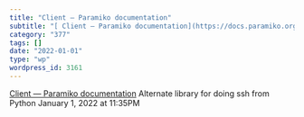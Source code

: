 ```yaml
---
title: "Client — Paramiko documentation"
subtitle: "[ Client — Paramiko documentation](https://docs.paramiko.org/en/stable/api/client.html)"
category: "377"
tags: []
date: "2022-01-01"
type: "wp"
wordpress_id: 3161
---
```

[ Client — Paramiko documentation](https://docs.paramiko.org/en/stable/api/client.html)
 Alternate library for doing ssh from Python
January 1, 2022 at 11:35PM